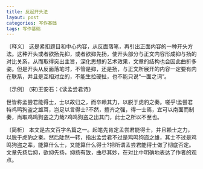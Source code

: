 ```yaml
---
title: 反起开头法
layout: post
categories: 写作基础
tags: 写作基础
---
```


〔释义〕 这是紧扣题目和中心内容，从反面落笔，再引出正面内容的一种开头方法。这种开头或者欲扬先抑，或者欲抑先扬，使开头部分与正文内容形成抑与扬的对比关系，从而取得突出主旨，深化思想的艺术效果，文章的结构也会因此曲折多姿。但是开头从反面落笔时，不管是抑，还是扬，与正文所展开的内容一定要有内在联系，并且是互相对立的，不能生拉硬扯，也不能只说“一面之词”。

〔示例〕 (宋)王安石：《读孟尝君诗》 

世皆称孟尝君能得士，士以故归之，而卒赖其力，以脱于虎豹之秦。嗟乎!孟尝君特鸡鸣狗盗之雄耳，岂足以言得士?不然，擅齐之强，得一士焉，宜可以南面而制秦，尚取鸡鸣狗盗之力哉?鸡鸣狗盗之出其门，此士之所以不至也。

〔简析〕 本文是古文百字名篇之一。起笔先肯定孟尝君能得士，并且赖士之力，以脱于虎豹之秦。然后陡然一转，指出孟尝君不过是鸡鸣狗盗之雄，其士不过是鸡鸣狗盗之辈，能算什么士，又能算什么得士?把所谓孟尝君能得士做了彻底否定。文章先扬后抑，欲抑先扬，抑扬有致，曲尽其妙，在对比中明确地表达了作者的观点。 